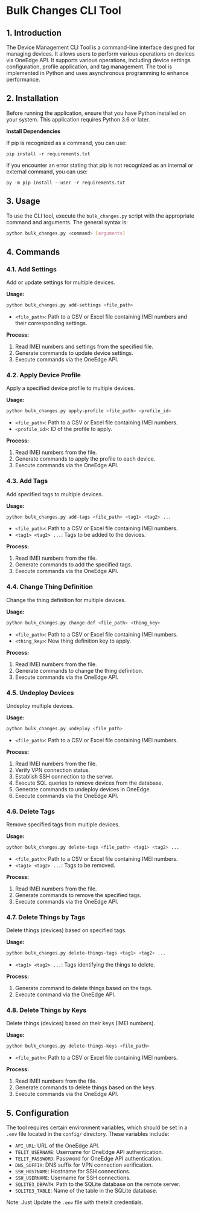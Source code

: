 # Bulk Changes CLI Tool

## 1. Introduction

The Device Management CLI Tool is a command-line interface designed for managing devices. It allows users to perform various operations on devices via OneEdge API. It supports various operations, including device settings configuration, profile application, and tag management. The tool is implemented in Python and uses asynchronous programming to enhance performance.

## 2. Installation

Before running the application, ensure that you have Python installed on your system. This application requires Python 3.6 or later.

**Install Dependencies**

If pip is recognized as a command, you can use:

```shell
pip install -r requirements.txt
```

If you encounter an error stating that pip is not recognized as an internal or external command, you can use:

```shell
py -m pip install --user -r requirements.txt
```

## 3. Usage

To use the CLI tool, execute the `bulk_changes.py` script with the appropriate command and arguments. The general syntax is:

```sh
python bulk_changes.py <command> [arguments]
```

## 4. Commands

### 4.1. Add Settings

Add or update settings for multiple devices.

**Usage:**

```sh
python bulk_changes.py add-settings <file_path>
```

- `<file_path>`: Path to a CSV or Excel file containing IMEI numbers and their corresponding settings.

**Process:**

1. Read IMEI numbers and settings from the specified file.
2. Generate commands to update device settings.
3. Execute commands via the OneEdge API.

### 4.2. Apply Device Profile

Apply a specified device profile to multiple devices.

**Usage:**

```sh
python bulk_changes.py apply-profile <file_path> <profile_id>
```

- `<file_path>`: Path to a CSV or Excel file containing IMEI numbers.
- `<profile_id>`: ID of the profile to apply.

**Process:**

1. Read IMEI numbers from the file.
2. Generate commands to apply the profile to each device.
3. Execute commands via the OneEdge API.

### 4.3. Add Tags

Add specified tags to multiple devices.

**Usage:**

```sh
python bulk_changes.py add-tags <file_path> <tag1> <tag2> ...
```

- `<file_path>`: Path to a CSV or Excel file containing IMEI numbers.
- `<tag1> <tag2> ...`: Tags to be added to the devices.

**Process:**

1. Read IMEI numbers from the file.
2. Generate commands to add the specified tags.
3. Execute commands via the OneEdge API.

### 4.4. Change Thing Definition

Change the thing definition for multiple devices.

**Usage:**

```sh
python bulk_changes.py change-def <file_path> <thing_key>
```

- `<file_path>`: Path to a CSV or Excel file containing IMEI numbers.
- `<thing_key>`: New thing definition key to apply.

**Process:**

1. Read IMEI numbers from the file.
2. Generate commands to change the thing definition.
3. Execute commands via the OneEdge API.

### 4.5. Undeploy Devices

Undeploy multiple devices.

**Usage:**

```sh
python bulk_changes.py undeploy <file_path>
```

- `<file_path>`: Path to a CSV or Excel file containing IMEI numbers.

**Process:**

1. Read IMEI numbers from the file.
2. Verify VPN connection status.
3. Establish SSH connection to the server.
4. Execute SQL queries to remove devices from the database.
5. Generate commands to undeploy devices in OneEdge.
6. Execute commands via the OneEdge API.

### 4.6. Delete Tags

Remove specified tags from multiple devices.

**Usage:**

```sh
python bulk_changes.py delete-tags <file_path> <tag1> <tag2> ...
```

- `<file_path>`: Path to a CSV or Excel file containing IMEI numbers.
- `<tag1> <tag2> ...`: Tags to be removed.

**Process:**

1. Read IMEI numbers from the file.
2. Generate commands to remove the specified tags.
3. Execute commands via the OneEdge API.

### 4.7. Delete Things by Tags

Delete things (devices) based on specified tags.

**Usage:**

```sh
python bulk_changes.py delete-things-tags <tag1> <tag2> ...
```

- `<tag1> <tag2> ...`: Tags identifying the things to delete.

**Process:**

1. Generate command to delete things based on the tags.
2. Execute command via the OneEdge API.

### 4.8. Delete Things by Keys

Delete things (devices) based on their keys (IMEI numbers).

**Usage:**

```sh
python bulk_changes.py delete-things-keys <file_path>
```

- `<file_path>`: Path to a CSV or Excel file containing IMEI numbers.

**Process:**

1. Read IMEI numbers from the file.
2. Generate commands to delete things based on the keys.
3. Execute commands via the OneEdge API.

## 5. Configuration

The tool requires certain environment variables, which should be set in a `.env` file located in the `config/` directory. These variables include:

- `API_URL`: URL of the OneEdge API. 
- `TELIT_USERNAME`: Username for OneEdge API authentication.
- `TELIT_PASSWORD`: Password for OneEdge API authentication.
- `DNS_SUFFIX`: DNS suffix for VPN connection verification.
- `SSH_HOSTNAME`: Hostname for SSH connections.
- `SSH_USERNAME`: Username for SSH connections.
- `SQLITE3_DBPATH`: Path to the SQLite database on the remote server.
- `SQLITE3_TABLE`: Name of the table in the SQLite database.

Note: Just Update the `.env` file with thetelit credentials.
